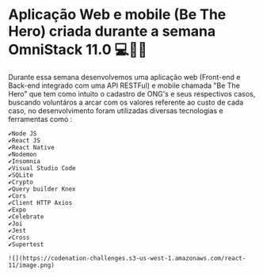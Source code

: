 # Aplicação Web e mobile (Be The Hero) criada durante a semana OmniStack 11.0 💻🚀🚀

Durante essa semana desenvolvemos uma aplicação web (Front-end e Back-end
integrado com uma API RESTFul) e mobile chamada "Be The Hero" que tem como
intuito o cadastro de ONG's e seus respectivos casos, buscando voluntáros 
a arcar com os valores referente ao custo de cada caso, no desenvolvimento 
foram utilizadas diversas tecnologias e ferramentas como : 

	✔Node JS
	✔React JS
	✔React Native
	✔Nodemon 
	✔Insomnia
	✔Visual Studio Code
	✔SQLite
	✔Crypto
	✔Query builder Knex
	✔Cors
	✔Client HTTP Axios
	✔Expo
	✔Celebrate
	✔Joi
	✔Jest
	✔Cross
	✔Supertest

    ![](https://codenation-challenges.s3-us-west-1.amazonaws.com/react-11/image.png)
